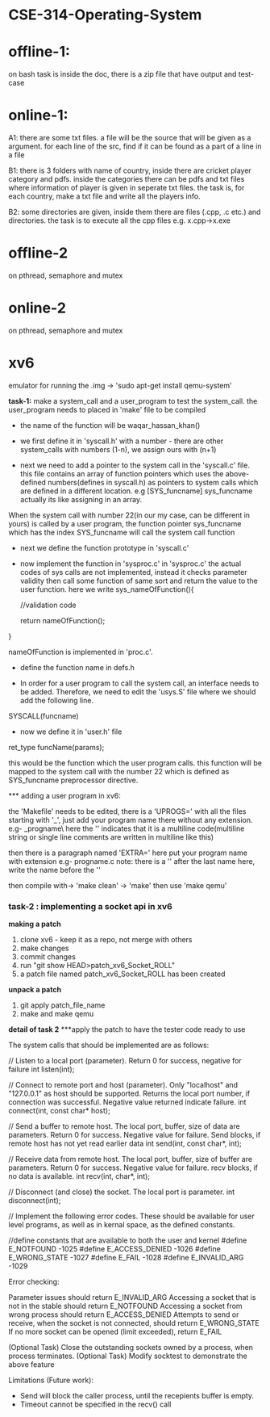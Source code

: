 # CSE-314-Operating-System

# offline-1:
on bash
task is inside the doc, there is a zip file that have output and test-case

# online-1:
A1: there are some txt files. a file will be the source that will be given as a argument. for each line of the src, find if it can be found as a part of a line in a file 

B1: there is 3 folders with name of country, inside there are cricket player category and pdfs. inside the categories there can be pdfs and txt files where information of player is given in seperate txt files. the task is, for each country, make a txt file and write all the players info.

B2: some directories are given, inside them there are files (.cpp, .c etc.) and directories. the task is to execute all the cpp files e.g. x.cpp->x.exe

# offline-2
on pthread, semaphore and mutex

# online-2
on pthread, semaphore and mutex

# xv6

emulator for running the .img -> 'sudo apt-get install qemu-system'

<b>task-1:</b> make a system_call and a user_program to test the system_call. the user_program needs to placed in 'make' file to be compiled 

* the name of the function will be waqar_hassan_khan()

* we first define it in 'syscall.h' with a number - there are other system_calls with numbers (1-n), we assign ours with (n+1)

* next we need to add a pointer to the system call in the 'syscall.c' file. this file contains an array of function pointers which uses the above-defined numbers(defines in syscall.h) as pointers to system calls which are defined in a different location. e.g [SYS_funcname] sys_funcname
actually its like assigning in an array.

When the system call with number 22(in our my case, can be different in yours) is called by a user program, the function pointer sys_funcname which has the index SYS_funcname will call the system call function

* next we define the function prototype in 'syscall.c'

* now implement the function in 'sysproc.c'
in 'sysproc.c' the actual codes of sys calls are not implemented, instead it checks parameter validity then call some function of same sort and return the value to the user function.
here we write 
sys_nameOfFunction(){

	//validation code

	return nameOfFunction();

}

nameOfFunction is implemented in 'proc.c'. 

* define the function name in defs.h

* In order for a user program to call the system call, an interface needs to be added. Therefore, we need to edit the 'usys.S' file where we should add the following line.

SYSCALL(funcname)

* now we define it in 'user.h' file 

ret_type funcName(params);

this would be the function which the user program calls. this function will be mapped to the system call with the number 22 which is defined as SYS_funcname preprocessor directive.

*** adding a user program in xv6:

the 'Makefile' needs to be edited, there is a 'UPROGS=' with all the files starting with '_', just add your program name there without any extension. e.g- _progname\ here the '\' indicates that it is a multiline code(multiline string or single line comments are written in multiline like this)

then there is a paragraph named 'EXTRA=' here put your program name with extension e.g- progname.c 
note: there is a '\' after the last name here, write the name before the '\'

then compile with-> 'make clean' -> 'make'
then use 'make qemu'


<h3>task-2 : implementing a socket api in xv6</h3>

<b>making a patch</b>

1. clone xv6 - keep it as a repo, not merge with others
2. make changes
3. commit changes
4. run "git show HEAD>patch_xv6_Socket_ROLL"
5. a patch file named patch_xv6_Socket_ROLL has been created

<b>unpack a patch</b>
1. git apply patch_file_name
2. make and make qemu

<b>detail of task 2</b>
***apply the patch to have the tester code ready to use

The system calls that should be implemented are as follows:


// Listen to a local port (parameter). Return 0 for success, negative for failure
int listen(int);


// Connect to remote port and host (parameter). Only "localhost" and "127.0.0.1" as host should be supported. Returns the local port number, if connection was successful. Negative value returned indicate failure.
int connect(int, const char* host);


// Send a buffer to remote host. The local port, buffer, size of data are parameters. Return 0 for success. Negative value for failure. Send blocks, if remote host has not yet read earlier data
int send(int, const char*, int);


// Receive data from remote host. The local port, buffer, size of buffer are parameters. Return 0 for success. Negative value for failure. recv blocks, if no data is available.
int recv(int, char*, int);


// Disconnect (and close) the socket. The local port is parameter.
int disconnect(int);


// Implement the following error codes. These should be available for user level programs, as well as in kernal space, as the defined constants.

//define constants that are available to both the user and kernel
#define E_NOTFOUND -1025
#define E_ACCESS_DENIED -1026
#define E_WRONG_STATE -1027
#define E_FAIL -1028
#define E_INVALID_ARG -1029


Error checking:

Parameter issues should return E_INVALID_ARG
Accessing a socket that is not in the stable should return E_NOTFOUND
Accessing a socket from wrong process should return E_ACCESS_DENIED
Attempts to send or receive, when the socket is not connected, should return E_WRONG_STATE
If no more socket can be opened (limit exceeded), return E_FAIL

(Optional Task) Close the outstanding sockets owned by a process, when process terminates.
(Optional Task) Modify socktest to demonstrate the above feature

Limitations (Future work):

- Send will block the caller process, until the recepients buffer is empty.
- Timeout cannot be specified in the recv() call
